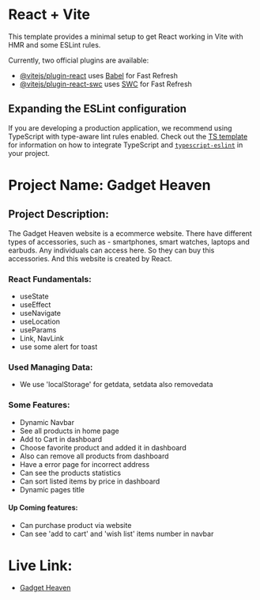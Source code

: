 # React + Vite

This template provides a minimal setup to get React working in Vite with HMR and some ESLint rules.

Currently, two official plugins are available:

- [@vitejs/plugin-react](https://github.com/vitejs/vite-plugin-react/blob/main/packages/plugin-react) uses [Babel](https://babeljs.io/) for Fast Refresh
- [@vitejs/plugin-react-swc](https://github.com/vitejs/vite-plugin-react/blob/main/packages/plugin-react-swc) uses [SWC](https://swc.rs/) for Fast Refresh

## Expanding the ESLint configuration

If you are developing a production application, we recommend using TypeScript with type-aware lint rules enabled. Check out the [TS template](https://github.com/vitejs/vite/tree/main/packages/create-vite/template-react-ts) for information on how to integrate TypeScript and [`typescript-eslint`](https://typescript-eslint.io) in your project.

# Project Name: Gadget Heaven
## Project Description:
The Gadget Heaven website is a ecommerce website. There have different types of accessories, such as - smartphones, smart watches, laptops and earbuds. Any individuals can access here. So they can buy this accessories. And this website is created by React.

### React Fundamentals:
- useState
- useEffect
- useNavigate
- useLocation
- useParams
- Link, NavLink
- use some alert for toast

### Used Managing Data:
- We use 'localStorage' for getdata, setdata also removedata

### Some Features:
- Dynamic Navbar
- See all products in home page
- Add to Cart in dashboard
- Choose favorite product and added it in dashboard
- Also can remove all products from dashboard
- Have a error page for incorrect address 
- Can see the products statistics
- Can sort listed items by price in dashboard
- Dynamic pages title

#### Up Coming features:
- Can purchase product via website
- Can see 'add to cart' and 'wish list' items number in navbar

# Live Link: 
- [Gadget Heaven](https://gadget-heaven-b6065e.netlify.app/)
